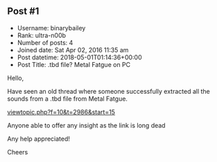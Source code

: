 ## Post #1
- Username: binarybailey
- Rank: ultra-n00b
- Number of posts: 4
- Joined date: Sat Apr 02, 2016 11:35 am
- Post datetime: 2018-05-01T01:14:36+00:00
- Post Title: .tbd file? Metal Fatgue on PC

Hello,

Have seen an old thread where someone successfully extracted all the sounds from a .tbd file from Metal Fatgue.

[viewtopic.php?f=10&t=2986&start=15](http://forum.xentax.com/viewtopic.php?f=10&t=2986&start=15)

Anyone able to offer any insight as the link is long dead 

Any help appreciated!

Cheers
